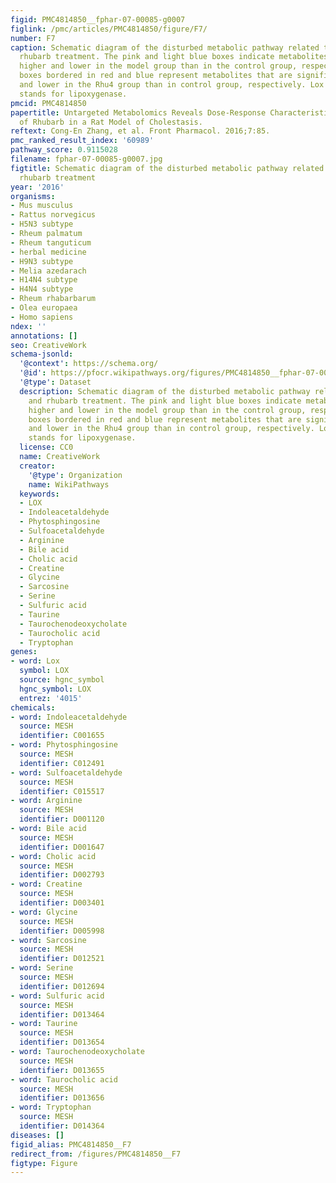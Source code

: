 ```yaml
---
figid: PMC4814850__fphar-07-00085-g0007
figlink: /pmc/articles/PMC4814850/figure/F7/
number: F7
caption: Schematic diagram of the disturbed metabolic pathway related to ANIT and
  rhubarb treatment. The pink and light blue boxes indicate metabolites significantly
  higher and lower in the model group than in the control group, respectively. The
  boxes bordered in red and blue represent metabolites that are significantly higher
  and lower in the Rhu4 group than in control group, respectively. Lox in the figure
  stands for lipoxygenase.
pmcid: PMC4814850
papertitle: Untargeted Metabolomics Reveals Dose-Response Characteristics for Effect
  of Rhubarb in a Rat Model of Cholestasis.
reftext: Cong-En Zhang, et al. Front Pharmacol. 2016;7:85.
pmc_ranked_result_index: '60989'
pathway_score: 0.9115028
filename: fphar-07-00085-g0007.jpg
figtitle: Schematic diagram of the disturbed metabolic pathway related to ANIT and
  rhubarb treatment
year: '2016'
organisms:
- Mus musculus
- Rattus norvegicus
- H5N3 subtype
- Rheum palmatum
- Rheum tanguticum
- herbal medicine
- H9N3 subtype
- Melia azedarach
- H14N4 subtype
- H4N4 subtype
- Rheum rhabarbarum
- Olea europaea
- Homo sapiens
ndex: ''
annotations: []
seo: CreativeWork
schema-jsonld:
  '@context': https://schema.org/
  '@id': https://pfocr.wikipathways.org/figures/PMC4814850__fphar-07-00085-g0007.html
  '@type': Dataset
  description: Schematic diagram of the disturbed metabolic pathway related to ANIT
    and rhubarb treatment. The pink and light blue boxes indicate metabolites significantly
    higher and lower in the model group than in the control group, respectively. The
    boxes bordered in red and blue represent metabolites that are significantly higher
    and lower in the Rhu4 group than in control group, respectively. Lox in the figure
    stands for lipoxygenase.
  license: CC0
  name: CreativeWork
  creator:
    '@type': Organization
    name: WikiPathways
  keywords:
  - LOX
  - Indoleacetaldehyde
  - Phytosphingosine
  - Sulfoacetaldehyde
  - Arginine
  - Bile acid
  - Cholic acid
  - Creatine
  - Glycine
  - Sarcosine
  - Serine
  - Sulfuric acid
  - Taurine
  - Taurochenodeoxycholate
  - Taurocholic acid
  - Tryptophan
genes:
- word: Lox
  symbol: LOX
  source: hgnc_symbol
  hgnc_symbol: LOX
  entrez: '4015'
chemicals:
- word: Indoleacetaldehyde
  source: MESH
  identifier: C001655
- word: Phytosphingosine
  source: MESH
  identifier: C012491
- word: Sulfoacetaldehyde
  source: MESH
  identifier: C015517
- word: Arginine
  source: MESH
  identifier: D001120
- word: Bile acid
  source: MESH
  identifier: D001647
- word: Cholic acid
  source: MESH
  identifier: D002793
- word: Creatine
  source: MESH
  identifier: D003401
- word: Glycine
  source: MESH
  identifier: D005998
- word: Sarcosine
  source: MESH
  identifier: D012521
- word: Serine
  source: MESH
  identifier: D012694
- word: Sulfuric acid
  source: MESH
  identifier: D013464
- word: Taurine
  source: MESH
  identifier: D013654
- word: Taurochenodeoxycholate
  source: MESH
  identifier: D013655
- word: Taurocholic acid
  source: MESH
  identifier: D013656
- word: Tryptophan
  source: MESH
  identifier: D014364
diseases: []
figid_alias: PMC4814850__F7
redirect_from: /figures/PMC4814850__F7
figtype: Figure
---
```

